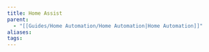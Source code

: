 ```yaml
---
title: Home Assist
parent:
  - "[[Guides/Home Automation/Home Automation|Home Automation]]"
aliases: 
tags:
---
```

